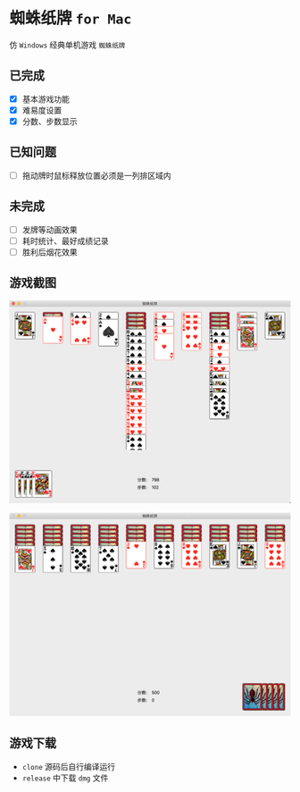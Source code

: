 # 蜘蛛纸牌 `for Mac`

仿 `Windows` 经典单机游戏 `蜘蛛纸牌`

## 已完成

- [x] 基本游戏功能
- [x] 难易度设置
- [x] 分数、步数显示

## 已知问题

- [ ] 拖动牌时鼠标释放位置必须是一列排区域内

## 未完成
- [ ] 发牌等动画效果
- [ ] 耗时统计、最好成绩记录
- [ ] 胜利后烟花效果

## 游戏截图

![image](./images/shot_1.png)

![image](./images/shot_2.png)

## 游戏下载

* `clone` 源码后自行编译运行
* `release` 中下载 `dmg` 文件